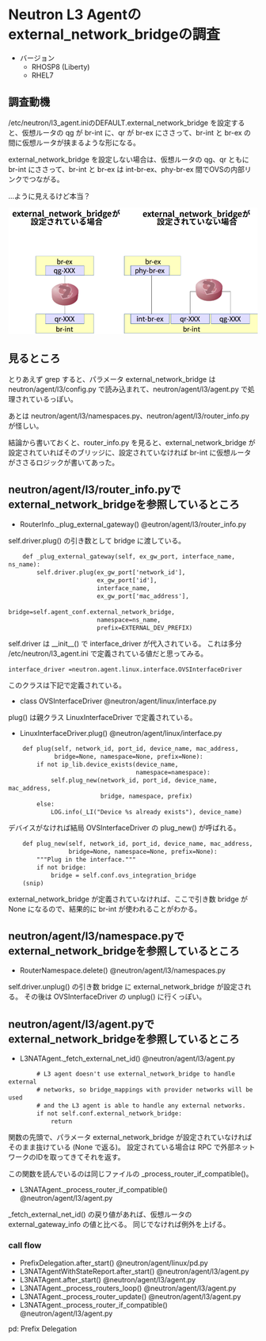 # Neutron L3 Agentのexternal_network_bridgeの調査

- バージョン
  - RHOSP8 (Liberty)
  - RHEL7

## 調査動機
/etc/neutron/l3_agent.iniのDEFAULT.external_network_bridge を設定すると、仮想ルータの qg が br-int に、qr が br-ex にささって、br-int と br-ex の間に仮想ルータが挟まるような形になる。

external_network_bridge を設定しない場合は、仮想ルータの qg、qr ともに br-int にささって、br-int と br-ex は int-br-ex、phy-br-ex 間でOVSの内部リンクでつながる。

...ように見えるけど本当？

![仮想ルータOVSポート構成](neutron,external_network_bridge.png "Router and OVS ports")

## 見るところ
とりあえず grep すると、パラメータ external_network_bridge は neutron/agent/l3/config.py で読み込まれて、neutron/agent/l3/agent.py で処理されているっぽい。

あとは neutron/agent/l3/namespaces.py、neutron/agent/l3/router_info.py が怪しい。

結論から書いておくと、router_info.py を見ると、external_network_bridge が設定されていればそのブリッジに、設定されていなければ br-int に仮想ルータがささるロジックが書いてあった。

## neutron/agent/l3/router_info.pyでexternal_network_bridgeを参照しているところ
- RouterInfo._plug_external_gateway() @eutron/agent/l3/router_info.py

self.driver.plug() の引き数として bridge に渡している。

```
    def _plug_external_gateway(self, ex_gw_port, interface_name, ns_name):
        self.driver.plug(ex_gw_port['network_id'],
                         ex_gw_port['id'],
                         interface_name,
                         ex_gw_port['mac_address'],
                         bridge=self.agent_conf.external_network_bridge,
                         namespace=ns_name,
                         prefix=EXTERNAL_DEV_PREFIX)
```

self.driver は \_\_init\_\_() で interface_driver が代入されている。
これは多分 /etc/neutron/l3_agent.ini で定義されている値だと思ってみる。

```
interface_driver =neutron.agent.linux.interface.OVSInterfaceDriver
```

このクラスは下記で定義されている。

- class OVSInterfaceDriver @neutron/agent/linux/interface.py

plug() は親クラス LinuxInterfaceDriver で定義されている。

- LinuxInterfaceDriver.plug() @neutron/agent/linux/interface.py

```
    def plug(self, network_id, port_id, device_name, mac_address,
             bridge=None, namespace=None, prefix=None):
        if not ip_lib.device_exists(device_name,
                                    namespace=namespace):
            self.plug_new(network_id, port_id, device_name, mac_address,
                          bridge, namespace, prefix)
        else:
            LOG.info(_LI("Device %s already exists"), device_name)
```

デバイスがなければ結局 OVSInterfaceDriver の plug_new() が呼ばれる。

```
    def plug_new(self, network_id, port_id, device_name, mac_address,
                 bridge=None, namespace=None, prefix=None):
        """Plug in the interface."""
        if not bridge:
            bridge = self.conf.ovs_integration_bridge
    (snip)
```

external_network_bridge が定義されていなければ、ここで引き数 bridge が None になるので、結果的に br-int が使われることがわかる。



## neutron/agent/l3/namespace.pyでexternal_network_bridgeを参照しているところ

- RouterNamespace.delete() @neutron/agent/l3/namespaces.py

self.driver.unplug() の引き数 bridge に external_network_bridge が設定される。
その後は OVSInterfaceDriver の unplug() に行くっぽい。


## neutron/agent/l3/agent.pyでexternal_network_bridgeを参照しているところ
- L3NATAgent._fetch_external_net_id() @neutron/agent/l3/agent.py

```
        # L3 agent doesn't use external_network_bridge to handle external
        # networks, so bridge_mappings with provider networks will be used
        # and the L3 agent is able to handle any external networks.
        if not self.conf.external_network_bridge:
            return
```

関数の先頭で、パラメータ external_network_bridge が設定されていなければそのまま抜けている (None で返る)。
設定されている場合は RPC で外部ネットワークのIDを取ってきてそれを返す。

この関数を読んでいるのは同じファイルの _process_router_if_compatible()。

- L3NATAgent._process_router_if_compatible() @neutron/agent/l3/agent.py

_fetch_external_net_id() の戻り値があれば、仮想ルータの external_gateway_info の値と比べる。
同じでなければ例外を上げる。

### call flow
- PrefixDelegation.after_start() @neutron/agent/linux/pd.py
- L3NATAgentWithStateReport.after_start() @neutron/agent/l3/agent.py
- L3NATAgent.after_start() @neutron/agent/l3/agent.py
- L3NATAgent._process_routers_loop() @neutron/agent/l3/agent.py
- L3NATAgent._process_router_update() @neutron/agent/l3/agent.py
- L3NATAgent._process_router_if_compatible() @neutron/agent/l3/agent.py

pd: Prefix Delegation

